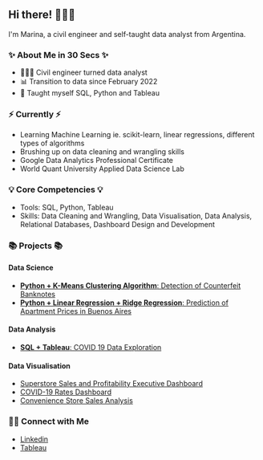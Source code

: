 ## Hi there! 🙋🏻‍♀️
I'm Marina, a civil engineer and self-taught data analyst from Argentina.

### ✨ About Me in 30 Secs ✨

- 👩🏻‍💻 Civil engineer turned data analyst
- 📊 Transition to data since February 2022
- 📝 Taught myself SQL, Python and Tableau

### ⚡️ Currently ⚡️

- Learning Machine Learning ie. scikit-learn, linear regressions, different types of algorithms
- Brushing up on data cleaning and wrangling skills
- Google Data Analytics Professional Certificate
- World Quant University Applied Data Science Lab

### 💡 Core Competencies 💡

- Tools: SQL, Python, Tableau
- Skills: Data Cleaning and Wrangling, Data Visualisation, Data Analysis, Relational Databases, Dashboard Design and Development


### 📚 Projects 📚

#### Data Science 
- [**Python + K-Means Clustering Algorithm**: Detection of Counterfeit Banknotes](https://github.com/marinarivosecchi/Detection-of-Counterfeit-Banknotes/blob/main/Counterfeit_Banknotes.ipynb)
- [**Python + Linear Regression + Ridge Regression**: Prediction of Apartment Prices in Buenos Aires](https://github.com/marinarivosecchi/Prediction-of-Apartment-Prices-in-Buenos-Aires/blob/main/Buenos%20Aires%20Housing.ipynb)
#### Data Analysis 
- [**SQL + Tableau**: COVID 19 Data Exploration](https://github.com/marinarivosecchi/COVID-19-Data-Exploration/blob/main/COVID-19-Data-Exploration.sql)
#### Data Visualisation
- [Superstore Sales and Profitability Executive Dashboard](https://public.tableau.com/views/Leaerningpractice2/Executiveoverview?:language=es-ES&:display_count=n&:origin=viz_share_link)
- [COVID-19 Rates Dashboard](https://public.tableau.com/views/CovidDashboard_16551635708720/Dashboard1?:language=es-ES&:display_count=n&:origin=viz_share_link)
- [Convenience Store Sales Analysis](https://public.tableau.com/views/Conveniencestore-Overview/Conveniencestore-Overview?:language=es-ES&:display_count=n&:origin=viz_share_link)

### 🙌🏻 Connect with Me

- [Linkedin](https://www.linkedin.com/in/marina-rivosecchi/)
- [Tableau](https://public.tableau.com/app/profile/marina.rivosecchi)

